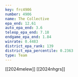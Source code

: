 ```yaml
---
key: frc4906
number: 4906
name: The Collective
epa_end: 12.61
auto_epa_end: 3.6
teleop_epa_end: 7.18
endgame_epa_end: 1.84
winrate: 0.4483
district_epa_rank: 139
district_epa_percentile: 0.2363
type: Team
---
```

[[2024melew]]
[[2024nhgrs]]
